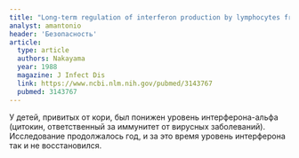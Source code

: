 ```yaml
---
title: "Long-term regulation of interferon production by lymphocytes from children inoculated with live measles virus vaccine"
analyst: amantonio
header: 'Безопасность'
article:
  type: article
  authors: Nakayama
  year: 1988
  magazine: J Infect Dis
  link: https://www.ncbi.nlm.nih.gov/pubmed/3143767
  pubmed: 3143767
---
```


У детей, привитых от кори, был понижен уровень интерферона-альфа (цитокин, ответственный за иммунитет от вирусных заболеваний). Исследование продолжалось год, и за это время уровень интерферона так и не восстановился.
